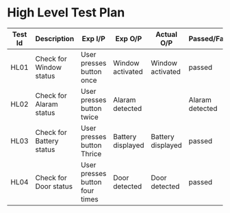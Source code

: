 # High Level Test Plan

 | Test Id | Description | Exp I/P | Exp O/P | Actual O/P | Passed/Failed |
 |  -------- | -----------|----------|--------|---------------|----------- |
 | HL01 | Check for Window status | User presses button once | Window activated | Window activated | passed |
 | HL02 | Check for Alaram status | User presses button twice | Alaram detected | | Alaram detected | passed |
 | HL03 | Check for Battery status | User presses button Thrice | Battery displayed | Battery displayed | passed |
 | HL04 | Check for Door status | User presses button four times | Door detected | Door detected | passed |
